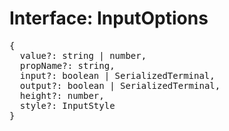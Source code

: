 # Interface: InputOptions

<pre>
{
  value?: string | number,
  propName?: string,
  input?: boolean | <Ref to="./serialized-terminal">SerializedTerminal</Ref>,
  output?: boolean | <Ref to="./serialized-terminal">SerializedTerminal</Ref>,
  height?: number,
  style?: <Ref to="./input-style">InputStyle</Ref>
}
</pre>

<script setup>
import Ref from '../../../../../components/api/Ref.vue';
</script>
